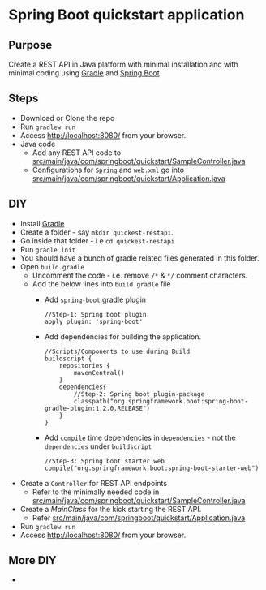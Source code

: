 # Spring Boot quickstart application

## Purpose

Create a REST API in Java platform with minimal installation and with minimal coding using 
[Gradle]((https://www.gradle.org/)) and [Spring Boot](http://projects.spring.io/spring-boot/).

## Steps
  - Download or Clone the repo
  - Run `gradlew run`
  - Access [http://localhost:8080/](http://localhost:8080) from your browser.
  - Java code
    - Add any REST API code to [src/main/java/com/springboot/quickstart/SampleController.java](./src/main/java/com/springboot/quickstart/SampleController.java)
	- Configurations for `Spring` and `web.xml` go into [src/main/java/com/springboot/quickstart/Application.java](./src/main/java/com/springboot/quickstart/Application.java)
  
## DIY
  - Install [Gradle](https://www.gradle.org/)
  - Create a folder - say `mkdir quickest-restapi`.
  - Go inside that folder - i.e `cd quickest-restapi`
  - Run `gradle init`
  - You should have a bunch of gradle related files generated in this folder.
  - Open `build.gradle`
    - Uncomment the code - i.e. remove `/*` & `*/` comment characters.
    - Add the below lines into `build.gradle` file
      - Add `spring-boot` gradle plugin 
	  
	    ```
		//Step-1: Spring boot plugin
        apply plugin: 'spring-boot'
        ```
	  - Add dependencies for building the application.
	  
	    ```
		//Scripts/Components to use during Build
		buildscript {
			repositories {
				mavenCentral()
			}
			dependencies{
				//Step-2: Spring boot plugin-package
				classpath("org.springframework.boot:spring-boot-gradle-plugin:1.2.0.RELEASE")
			}
		}
		```
	  - Add `compile` time dependencies in `dependencies` - not the `dependencies` under `buildscript`
	  
	    ```
        //Step-3: Spring boot starter web
        compile("org.springframework.boot:spring-boot-starter-web")
		```
  - Create a `Controller` for REST API endpoints
    - Refer to the minimally needed code in [src/main/java/com/springboot/quickstart/SampleController.java](./src/main/java/com/springboot/quickstart/SampleController.java)
  - Create a _MainClass_ for the kick starting the REST API.
    - Refer [src/main/java/com/springboot/quickstart/Application.java](./src/main/java/com/springboot/quickstart/Application.java)
  - Run `gradlew run`
  - Access [http://localhost:8080/](http://localhost:8080) from your browser.


## More DIY
  - 